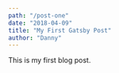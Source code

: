 ```yaml
---
path: "/post-one"
date: "2018-04-09"
title: "My First Gatsby Post"
author: "Danny"
---
```


This is my first blog post.